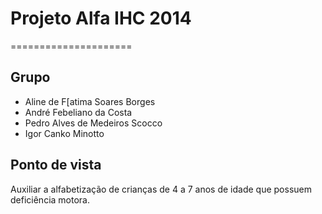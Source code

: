 # Projeto Alfa IHC 2014
=====================

## Grupo
* Aline de F[atima Soares Borges
* André Febeliano da Costa
* Pedro Alves de Medeiros Scocco
* Igor Canko Minotto

## Ponto de vista
Auxiliar a alfabetização de crianças de 4 a 7 anos de idade que possuem deficiência motora.